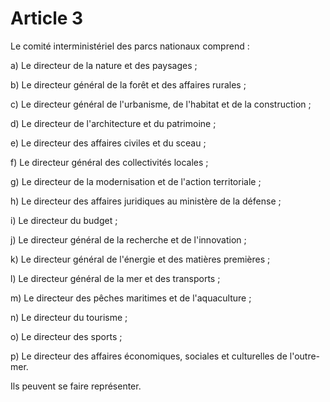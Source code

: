 # Article 3

Le comité interministériel des parcs nationaux comprend :

a) Le directeur de la nature et des paysages ;

b) Le directeur général de la forêt et des affaires rurales ;

c) Le directeur général de l'urbanisme, de l'habitat et de la construction ;

d) Le directeur de l'architecture et du patrimoine ;

e) Le directeur des affaires civiles et du sceau ;

f) Le directeur général des collectivités locales ;

g) Le directeur de la modernisation et de l'action territoriale ;

h) Le directeur des affaires juridiques au ministère de la défense ;

i) Le directeur du budget ;

j) Le directeur général de la recherche et de l'innovation ;

k) Le directeur général de l'énergie et des matières premières ;

l) Le directeur général de la mer et des transports ;

m) Le directeur des pêches maritimes et de l'aquaculture ;

n) Le directeur du tourisme ;

o) Le directeur des sports ;

p) Le directeur des affaires économiques, sociales et culturelles de l'outre-mer.

Ils peuvent se faire représenter.
